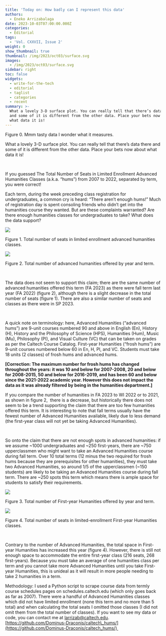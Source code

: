```yaml
---
title: 'Today on: How badly can I represent this data'
authors:
  - Eneko Arrizabalaga
date: 2023-10-03T07:00:00.000Z
categories:
  - Editorial
tags:
  - 'Vol. CXXVII, Issue 2'
weight: 0
show_thumbnail: true
thumbnail: /img/2023/oct03/surface.svg
images:
  - /img/2023/oct03/surface.svg
sidebar: right
toc: false
widgets:
  - write-for-the-tech
  - editorial
  - taglist
  - categories
  - recent
summary: >-
  What a lovely 3-D surface plot. You can really tell that there’s data there
  and some of it is different from the other data. Place your bets now about
  what data it is!
---
```


Figure 0. Mmm tasty data I wonder what it measures.

What a lovely 3-D surface plot. You can really tell that there’s data there and some of it is different from the other data. Place your bets now about what data it is!

 

If you guessed The Total Number of Seats in Limited Enrollment Advanced Humanities Classes (a.k.a. “hums”) from 2007 to 2022, separated by term, you were correct! 

Each term, during the week preceding class registration for undergraduates, a common cry is heard: “There aren’t enough hums!” Much of registration day is spent consoling friends who didn’t get into the humanities course they wanted. But are these complaints warranted? Are there enough humanities classes for undergraduates to take? What does the data support?

![](/img/2023/oct03/advanced_seats.svg)

Figure 1. Total number of seats in limited enrollment advanced humanities classes.

![](/img/2023/oct03/advanced_classes.svg)

Figure 2. Total number of advanced humanities offered by year and term.

 

The data does not seem to support this claim; there are the same number of advanced humanities offered this term (FA 2023) as there were fall term last year (FA 2022) (figure 2), although there is a slight decrease in the total number of seats (figure 1). There are also a similar number of seats and classes as there were in SP 2023.

 

A quick note on terminology: here, Advanced Humanities (“advanced hums”) are 9-unit courses numbered 90 and above in English (En), History (H), History and the Philosophy of Science (HPS), Humanities (Hum), Music (Mu), Philosophy (Pl), and Visual Culture (VC) that can be taken on grades as per the Caltech Course Catalog. First-year Humanities (“frosh hums”) are 9-unit courses numbered below 60 in En, H, Pl, and VC. Students must take 18 units (2 classes) of frosh hums and advanced hums.

**\[Correction: The maximum number for frosh hums has changed throughout the years: it was 10 and below for 2007-2008, 20 and below for 2008-2015, 50 and below for 2016-2019, and has been 60 and below since the 2021-2022 academic year. However this does not impact the data as it was already filtered by being in the humanities department.]**

If you compare the number of humanities in FA 2023 to WI 2022 or to 2021, as shown in figure 2,  there is a decrease, but historically there does not seem to be a trend supporting the claim that there are too few humanities offered this term. It is interesting to note that fall terms usually have the fewest number of Advanced Humanities available, likely due to less demand (the first-year class will not yet be taking Advanced Humanities).

 

So onto the claim that there are not enough spots in advanced humanities: if we assume ~1000 undergraduates and ~250 first-years, there are ~750 upperclassmen who might want to take an Advanced Humanities course during fall term. Over 10 total terms (12 minus the two required for frosh hums because they are prerequisites for other humanities), they must take two Advanced Humanities, so around 1/5 of the upperclassmen (~150 students) are likely to be taking an Advanced Humanities course during fall term. There are ~250 spots this term which means there is ample space for students to satisfy their requirements.

![](/img/2023/oct03/frosh_classes.svg)

Figure 3. Total number of First-year Humanities offered by year and term.

![](/img/2023/oct03/frosh_seats.svg)

Figure 4. Total number of seats in limited-enrollment First-year Humanities classes.

 

Contrary to the number of Advanced Humanities, the total space in First-year Humanities has increased this year (figure 4). However, there is still not enough space to accommodate the entire first-year class (216 seats, 268 first-years). Because you must take an average of one humanities class per term and you cannot take more Advanced Humanities until you take First-year Humanities, this is unideal as it will result in more people needing to take 2 humanities in a term.

Methodology: I used a Python script to scrape course data from termly course schedules pages on schedules.caltech.edu (which only goes back as far as 2007). There were a handful of Advanced Humanities classes which did not have limited enrollment (none this term and no more than 5 total) and when calculating the total seats I omitted those classes (I did not omit them from the total number of classes). If you want to see my data or code, you can contact me at [larrizab@caltech.edu](mailto:larrizab@caltech.edu). [https://github.com/Dominus-Draconis/caltech\_hums/](https://github.com/Dominus-Draconis/caltech_hums/) 
